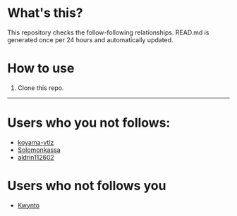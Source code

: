 # What's this?
This repository checks the follow-following relationships.
READ.md is generated once per 24 hours and automatically updated.
# How to use
1. Clone this repo.
 
 --- 
 
 # Users who you not follows: 
  
- [koyama-vtlz](https://github.com/koyama-vtlz/) 
- [Solomonkassa](https://github.com/Solomonkassa/) 
- [aldrin112602](https://github.com/aldrin112602/) 
# Users who not follows you 
  
- [Kwynto](https://github.com/Kwynto/) 
 